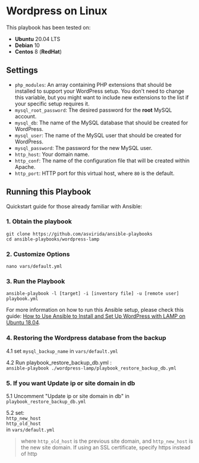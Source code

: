# Wordpress on Linux

This playbook has been tested on:
- **Ubuntu** 20.04 LTS
- **Debian** 10
- **Centos** 8 (**RedHat**)

## Settings

- `php_modules`:  An array containing PHP extensions that should be installed to support your WordPress setup. You don't need to change this variable, but you might want to include new extensions to the list if your specific setup requires it.
- `mysql_root_password`: The desired password for the **root** MySQL account.
- `mysql_db`: The name of the MySQL database that should be created for WordPress.
- `mysql_user`: The name of the MySQL user that should be created for WordPress.
- `mysql_password`: The password for the new MySQL user.
- `http_host`: Your domain name.
- `http_conf`: The name of the configuration file that will be created within Apache.
- `http_port`: HTTP port for this virtual host, where `80` is the default. 

## Running this Playbook

Quickstart guide for those already familiar with Ansible:

### 1. Obtain the playbook
```shell
git clone https://github.com/asvirida/ansible-playbooks
cd ansible-playbooks/wordpress-lamp
```

### 2. Customize Options

```shell
nano vars/default.yml
```


### 3. Run the Playbook

```command
ansible-playbook -l [target] -i [inventory file] -u [remote user] playbook.yml
```

For more information on how to run this Ansible setup, please check this guide: [How to Use Ansible to Install and Set Up WordPress with LAMP on Ubuntu 18.04](https://www.digitalocean.com/community/tutorials/how-to-use-ansible-to-install-and-set-up-wordpress-with-lamp-on-ubuntu-18-04).


### 4. Restoring the Wordpress database from the backup

4.1 set `mysql_backup_name` in `vars/default.yml`  

4.2 Run playbook_restore_backup_db.yml :  
`ansible-playbook ./wordpress-lamp/playbook_restore_backup_db.yml`

### 5. If you want Update ip or site domain in db  

5.1 Uncomment "Update ip or site domain in db" in `playbook_restore_backup_db.yml`  

5.2 set:  
`http_new_host`  
`http_old_host`  
in `vars/default.yml`  

>where `http_old_host` is the previous site domain, and `http_new_host` is the new site domain. If using an SSL certificate, specify https instead of http 

